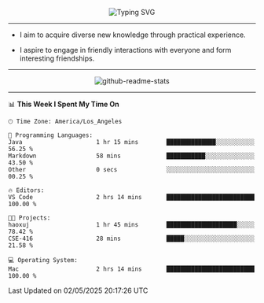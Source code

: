 <p align="center">
  <img src="https://readme-typing-svg.demolab.com?font=Fira+Code&weight=500&size=32&duration=2500&pause=1600&center=true&vCenter=true&random=false&width=1024&height=64&lines=Hi+there+%F0%9F%91%8B;I'm+delighted+you+could+make+it+here+%F0%9F%8E%89;I'm+Harry%2C+a+college+student+still+finding+my+way" alt="Typing SVG" />
</p>


---


- I aim to acquire diverse new knowledge through practical experience.

- I aspire to engage in friendly interactions with everyone and form interesting friendships.


---


<p align="center">
  <img src="https://github-readme-stats.vercel.app/api?username=Harry-Jing&show_icons=true" alt="github-readme-stats"/>
</p>


---

<!--START_SECTION:waka-->
📊 **This Week I Spent My Time On** 

```text
🕑︎ Time Zone: America/Los_Angeles

💬 Programming Languages: 
Java                     1 hr 15 mins        ██████████████░░░░░░░░░░░   56.25 % 
Markdown                 58 mins             ███████████░░░░░░░░░░░░░░   43.50 % 
Other                    0 secs              ░░░░░░░░░░░░░░░░░░░░░░░░░   00.25 % 

🔥 Editors: 
VS Code                  2 hrs 14 mins       █████████████████████████   100.00 % 

🐱‍💻 Projects: 
haoxuj                   1 hr 45 mins        ████████████████████░░░░░   78.42 % 
CSE-416                  28 mins             █████░░░░░░░░░░░░░░░░░░░░   21.58 % 

💻 Operating System: 
Mac                      2 hrs 14 mins       █████████████████████████   100.00 % 
```


 Last Updated on 02/05/2025 20:17:26 UTC
<!--END_SECTION:waka-->
